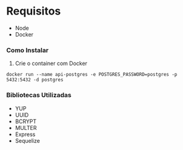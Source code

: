 # Requisitos

- Node
- Docker

### Como Instalar

1. Crie o container com Docker

```docker run --name api-postgres -e POSTGRES_PASSWORD=postgres -p 5432:5432 -d postgres
docker run --name api-postgres -e POSTGRES_PASSWORD=postgres -p 5432:5432 -d postgres
```

### Bibliotecas Utilizadas

- YUP
- UUID
- BCRYPT
- MULTER
- Express
- Sequelize

